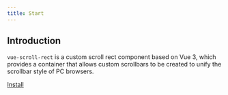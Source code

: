 ```yaml
---
title: Start
---
```


## Introduction

`vue-scroll-rect` is a custom scroll rect component based on Vue 3, which provides a container that allows custom scrollbars to be created to unify the scrollbar style of PC browsers.

[Install](./install.md)
